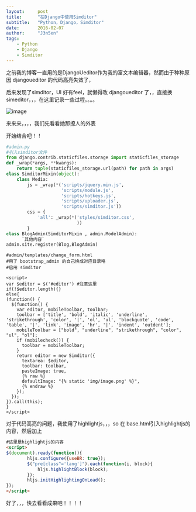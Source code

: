 ```yaml
---
layout:     post
title:      "在Django中使用Simditor"
subtitle:   "Python，Django，Simditor"
date:       2016-02-07
author:     "J3n5en"
tags:
    - Python
    - Django
    - Simditor
---
```




之前我的博客一直用的是DjangoUeditor作为我的富文本编辑器，然而由于种种原因 djangoueditor 的代码高亮失效了，

后来发现了simditor，UI 好有feel，就懒得改 djangoueditor 了，，直接换 simeditor，，，在这里记录一些过程。。。。

![image](/img/post-img/2.png)

来来来，，，，我们先看看她那撩人的外表

开始结合吧！！

``` python
#admin.py
#引入simditor文件
from django.contrib.staticfiles.storage import staticfiles_storage
def _wrap(*args, **kwargs):
    return tuple(staticfiles_storage.url(path) for path in args)
class SimditorMixin(object):
    class Media:
        js = _wrap(*('scripts/jquery.min.js',
                     'scripts/module.js',
                     'scripts/hotkeys.js',
                     'scripts/uploader.js',
                     'scripts/simditor.js'))
        css = {
            'all': _wrap(*('styles/simditor.css',
                           ))
        }
class BlogAdmin(SimditorMixin , admin.ModelAdmin):
      `其他内容`
admin.site.register(Blog,BlogAdmin)
```


``` script
#admin/templates/change_form.html
#用了 bootstrap_admin 的自己换成对应目录咯
#启用 simditor

<script>
var $editor = $('#editor') #注意这里
if(!$editor.length){}
else{
(function() {
  $(function() {
    var editor, mobileToolbar, toolbar;
    toolbar = ['title', 'bold', 'italic', 'underline', 'strikethrough', 'color', '|', 'ol', 'ul', 'blockquote', 'code', 'table', '|', 'link', 'image', 'hr', '|', 'indent', 'outdent'];
    mobileToolbar = ["bold", "underline", "strikethrough", "color", "ul", "ol"];
    if (mobilecheck()) {
      toolbar = mobileToolbar;
    }
    return editor = new Simditor({
      textarea: $editor,
      toolbar: toolbar,
      pasteImage: true,
      {% raw %}
      defaultImage: "{% static 'img/image.png' %}",
      {% endraw %}
    });
  });
}).call(this);
}
</script>

```


对于代码高亮的问题，我使用了highlightjs，，，so 在 base.html引入highlightjs的内容，然后加上

``` html
#这里是highlightjs的内容
<script>
$(document).ready(function(){
        hljs.configure({useBR: true});
        $("pre[class^='lang']").each(function(i, block){
            hljs.highlightBlock(block);    
        });
        hljs.initHighlightingOnLoad();
});
</script>
```

好了，，，快去看看成果吧！！！！